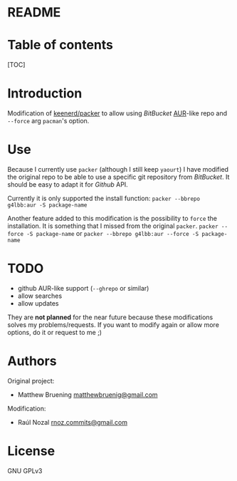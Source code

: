 # README

# Table of contents

[TOC]

# Introduction

Modification of [keenerd/packer](https://github.com/keenerd/packer) to allow using *BitBucket* [AUR](https://aur.archlinux.org)-like repo and `--force` arg 
`pacman`'s option.

# Use

Because I currently use `packer` (although I still keep `yaourt`) I have modified
the original repo to be able to use a specific git repository from *BitBucket*. 
It should be easy to adapt it for *Github* API.

Currently it is only supported the install function:
`packer --bbrepo g4lbb:aur -S package-name`

Another feature added to this modification is the possibility to `force` the installation.
It is something that I missed from the original `packer`.
`packer --force -S package-name` or `packer --bbrepo g4lbb:aur --force -S package-name`

# TODO 

-   github AUR-like support (`--ghrepo` or similar)
-   allow searches
-   allow updates

They are **not planned** for the near future because these modifications solves
my problems/requests. If you want to modify again or allow more options, do it or request to me ;)

# Authors

Original project:

-   Matthew Bruening <matthewbruenig@gmail.com>

Modification:

-   Raúl Nozal <rnoz.commits@gmail.com>

# License

GNU GPLv3
